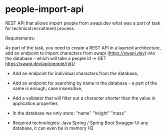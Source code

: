 # people-import-api
REST API that allows import people from swapi.dev what was a part of task for technical recruitment process.

Requirements:

As part of the task, you need to create a REST API in a layered architecture,
add an endpoint to import characters from swapi (https://swapi.dev) into the database - which will take a people id -> GET https://swapi.dev/api/people/{id}/

- Add an endpoint for individual characters from the database,
- Add an endpoint for searching by name in the database - a part of the name is enough, case insensitive,
- Add a validator that will filter out a character shorter than the value in application.properties

- In the database we only store:
"name"
"height"
"mass"

- Required technologies:
Java
Spring / Spring Boot
Swagger UI
any database, it can even be in memory H2
